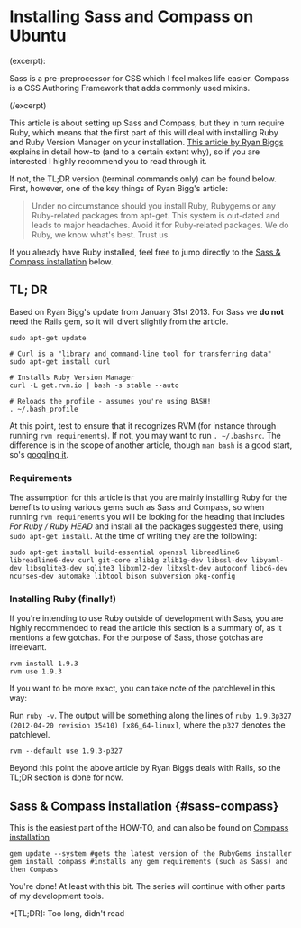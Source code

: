 # Installing Sass and Compass on Ubuntu

(excerpt):

Sass is a pre-preprocessor for CSS which I feel makes life easier. Compass is a CSS Authoring Framework that adds commonly used mixins.

(/excerpt)

This article is about setting up Sass and Compass, but they in turn require Ruby, which means that the first part of this will deal with installing Ruby and Ruby Version Manager on your installation. [This article by Ryan Biggs](http://ryanbigg.com/2010/12/ubuntu-ruby-rvm-rails-and-you/) explains in detail how-to (and to a certain extent why), so if you are interested I highly recommend you to read through it. 

If not, the TL;DR version (terminal commands only) can be found below. First, however, one of the key things of Ryan Bigg's article:

> Under no circumstance should you install Ruby, Rubygems or any Ruby-related packages from apt-get. This system is out-dated and leads to major headaches. Avoid it for Ruby-related packages. We do Ruby, we know what's best. Trust us.

If you already have Ruby installed, feel free to jump directly to the [Sass & Compass installation](#sass-compass) below.

## TL; DR
Based on Ryan Bigg's update from January 31st 2013. For Sass we **do not** need the Rails gem, so it will divert slightly from the article.

    sudo apt-get update

    # Curl is a "library and command-line tool for transferring data"
    sudo apt-get install curl

    # Installs Ruby Version Manager
    curl -L get.rvm.io | bash -s stable --auto

    # Reloads the profile - assumes you're using BASH!
    . ~/.bash_profile

At this point, test to ensure that it recognizes RVM (for instance through running `rvm requirements`). If not, you may want to run `. ~/.bashsrc`. The difference is in the scope of another article, though `man bash` is a good start, so's [googling it](https://www.google.com/#output=search&q=bash_profile%20vs%20bashrc).

### Requirements
The assumption for this article is that you are mainly installing Ruby for the benefits to using various gems such as Sass and Compass, so when running `rvm requirements` you will be looking for the heading that includes *For Ruby / Ruby HEAD* and install all the packages suggested there, using `sudo apt-get install`. At the time of writing they are the following:

    sudo apt-get install build-essential openssl libreadline6 libreadline6-dev curl git-core zlib1g zlib1g-dev libssl-dev libyaml-dev libsqlite3-dev sqlite3 libxml2-dev libxslt-dev autoconf libc6-dev ncurses-dev automake libtool bison subversion pkg-config

### Installing Ruby (finally!)
If you're intending to use Ruby outside of development with Sass, you are highly recommended to read the article this section is a summary of, as it mentions a few gotchas. For the purpose of Sass, those gotchas are irrelevant.

    rvm install 1.9.3
    rvm use 1.9.3

If you want to be more exact, you can take note of the patchlevel in this way:

Run `ruby -v`. The output will be something along the lines of `ruby 1.9.3p327 (2012-04-20 revision 35410) [x86_64-linux]`, where the `p327` denotes the patchlevel. 

    rvm --default use 1.9.3-p327

Beyond this point the above article by Ryan Biggs deals with Rails, so the TL;DR section is done for now.

## Sass & Compass installation {#sass-compass}

This is the easiest part of the HOW-TO, and can also be found on [Compass installation](http://compass-style.org/install/)

    gem update --system #gets the latest version of the RubyGems installer
    gem install compass #installs any gem requirements (such as Sass) and then Compass

You're done! At least with this bit. The series will continue with other parts of my development tools.

*[TL;DR]: Too long, didn't read
